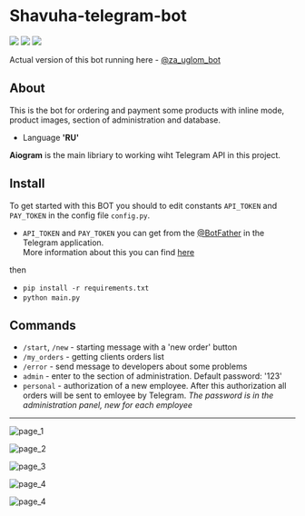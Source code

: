 # Shavuha-telegram-bot
![](https://img.shields.io/badge/Python-v3.9-green) ![](https://img.shields.io/badge/Aiogram-v2.25.1-blue) ![](https://img.shields.io/badge/SQLite-v3-white)

Actual version of this bot running here - [@za_uglom_bot](https://t.me/za_uglom_bot)

## About
This is the bot for ordering and payment some products with inline mode, product images, section of administration and database.
* Language **'RU'**

**Aiogram** is the main libriary to working wiht Telegram API in this project.

## Install
To get started with this BOT you should to edit constants `API_TOKEN` and `PAY_TOKEN` in the config file `config.py`.
* `API_TOKEN` and `PAY_TOKEN` you can get from the [@BotFather](https://t.me/BotFather) in the Telegram application.  
More information about this you can find [here](https://core.telegram.org/bots/tutorial)  

then

* `pip install -r requirements.txt`
* `python main.py`

## Commands
* `/start`, `/new` - starting message with a 'new order' button
* `/my_orders` - getting clients orders list
* `/error` - send message to developers about some problems
* `admin` - enter to the section of administration. Default password: '123'
* `personal` - authorization of a new employee. After this authorization all orders will be sent to emloyee by Telegram. *The password is in the administration panel, new for each employee*
  
____
  
![page_1](http://95.216.65.93:13617/static/images/github/shava-1@0,75x.png)

![page_2](http://95.216.65.93:13617/static/images/github/shava-2@0,75x.png)

![page_3](http://95.216.65.93:13617/static/images/github/shava-3@0,75x.png)

![page_4](http://95.216.65.93:13617/static/images/github/shava-4@0,75x.png)

![page_4](http://95.216.65.93:13617/static/images/github/shava-5@0,75x.png)



